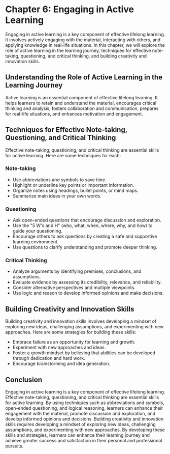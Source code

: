 Chapter 6: Engaging in Active Learning
======================================

Engaging in active learning is a key component of effective lifelong learning. It involves actively engaging with the material, interacting with others, and applying knowledge in real-life situations. In this chapter, we will explore the role of active learning in the learning journey, techniques for effective note-taking, questioning, and critical thinking, and building creativity and innovation skills.

Understanding the Role of Active Learning in the Learning Journey
-----------------------------------------------------------------

Active learning is an essential component of effective lifelong learning. It helps learners to retain and understand the material, encourages critical thinking and analysis, fosters collaboration and communication, prepares for real-life situations, and enhances motivation and engagement.

Techniques for Effective Note-taking, Questioning, and Critical Thinking
------------------------------------------------------------------------

Effective note-taking, questioning, and critical thinking are essential skills for active learning. Here are some techniques for each:

### Note-taking

* Use abbreviations and symbols to save time.
* Highlight or underline key points or important information.
* Organize notes using headings, bullet points, or mind maps.
* Summarize main ideas in your own words.

### Questioning

* Ask open-ended questions that encourage discussion and exploration.
* Use the "5 W's and H" (who, what, when, where, why, and how) to guide your questioning.
* Encourage others to ask questions by creating a safe and supportive learning environment.
* Use questions to clarify understanding and promote deeper thinking.

### Critical Thinking

* Analyze arguments by identifying premises, conclusions, and assumptions.
* Evaluate evidence by assessing its credibility, relevance, and reliability.
* Consider alternative perspectives and multiple viewpoints.
* Use logic and reason to develop informed opinions and make decisions.

Building Creativity and Innovation Skills
-----------------------------------------

Building creativity and innovation skills involves developing a mindset of exploring new ideas, challenging assumptions, and experimenting with new approaches. Here are some strategies for building these skills:

* Embrace failure as an opportunity for learning and growth.
* Experiment with new approaches and ideas.
* Foster a growth mindset by believing that abilities can be developed through dedication and hard work.
* Encourage brainstorming and idea generation.

Conclusion
----------

Engaging in active learning is a key component of effective lifelong learning. Effective note-taking, questioning, and critical thinking are essential skills for active learning. By using techniques such as abbreviations and symbols, open-ended questioning, and logical reasoning, learners can enhance their engagement with the material, promote discussion and exploration, and develop informed opinions and decisions. Building creativity and innovation skills requires developing a mindset of exploring new ideas, challenging assumptions, and experimenting with new approaches. By developing these skills and strategies, learners can enhance their learning journey and achieve greater success and satisfaction in their personal and professional pursuits.
